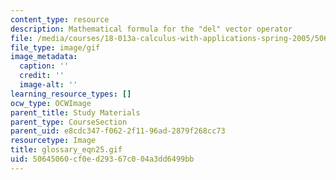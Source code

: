 ```yaml
---
content_type: resource
description: Mathematical formula for the "del" vector operator
file: /media/courses/18-013a-calculus-with-applications-spring-2005/50645060cf0ed29367c004a3dd6499bb_glossary_eqn25.gif
file_type: image/gif
image_metadata:
  caption: ''
  credit: ''
  image-alt: ''
learning_resource_types: []
ocw_type: OCWImage
parent_title: Study Materials
parent_type: CourseSection
parent_uid: e8cdc347-f062-2f11-96ad-2879f268cc73
resourcetype: Image
title: glossary_eqn25.gif
uid: 50645060-cf0e-d293-67c0-04a3dd6499bb
---
```

